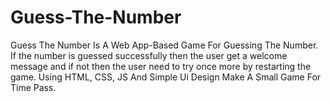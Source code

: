 # Guess-The-Number
Guess The Number Is A Web App-Based Game For Guessing The Number.
If the number is guessed successfully then the user get a welcome message and if not then the user need to try once more by restarting the game.
Using HTML, CSS, JS And Simple Ui Design Make A Small Game For Time Pass.
